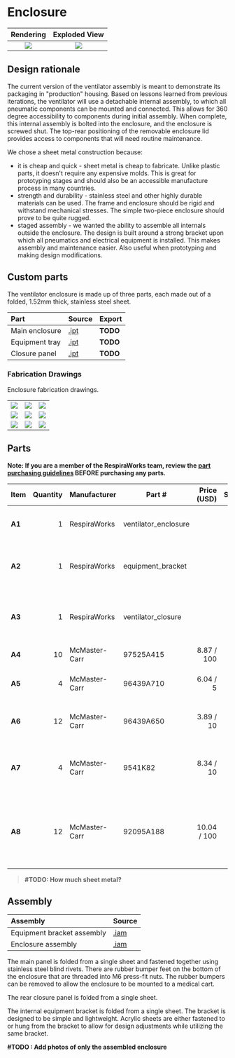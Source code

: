 # Enclosure

| Rendering | Exploded View |
:------------------:|:-----------------:|
| ![](images/enclosure_rendering.jpg)  | ![](images/enclosure_exploded.jpg)  |

## Design rationale

The current version of the ventilator assembly is meant to demonstrate its packaging in "production" housing. Based
on lessons learned from previous iterations, the ventilator will use a detachable internal assembly, to which all
pneumatic components can be mounted and connected. This allows for 360 degree accessibility to components during initial
assembly. When complete, this internal assembly is bolted into the enclosure, and the enclosure is screwed shut. The
top-rear positioning of the removable enclosure lid provides access to components that will need routine maintenance.

We chose a sheet metal construction because:
* it is cheap and quick - sheet metal is cheap to fabricate. Unlike plastic parts, it doesn't require any expensive
  molds. This is great for prototyping stages and should also be an accessible manufacture process in many countries.
* strength and durability - stainless steel and other highly durable materials can be used. The frame and enclosure
  should be rigid and withstand mechanical stresses. The simple two-piece enclosure should prove to be quite rugged.
* staged assembly - we wanted the ability to assemble all internals outside the enclosure. The design is built around
  a strong bracket upon which all pneumatics and electrical equipment is installed. This makes assembly and maintenance
  easier. Also useful when prototyping and making design modifications.

## Custom parts

The ventilator enclosure is made up of three parts, each made out of a folded, 1.52mm thick, stainless steel sheet.

| Part  | Source | Export |
|:------|:-------|---|
| Main enclosure | [.ipt](enclosure.ipt)         | **TODO** |
| Equipment tray | [.ipt](equipment_bracket.ipt) | **TODO** |
| Closure panel  | [.ipt](closure_panel.ipt)     | **TODO** |

### Fabrication Drawings

Enclosure fabrication drawings.

|             |     |  |
:------------------:|:-----------------:|:---:|
| ![](images/fab_drawing_1.png) | ![](images/fab_drawing_2.png) | ![](images/fab_drawing_3.png) |
| ![](images/fab_drawing_4.png) | ![](images/fab_drawing_5.png) | ![](images/fab_drawing_6.png) |
| ![](images/fab_drawing_7.png) | ![](images/fab_drawing_8.png) | ![](images/fab_drawing_9.png) |


## Parts

**Note: If you are a member of the RespiraWorks team, review the [part purchasing guidelines][ppg]
BEFORE purchasing any parts.**

[ppg]: ../purchasing_guidelines.md

| Item  | Quantity | Manufacturer  | Part #                   | Price (USD) | Sources[*][ppg]| Notes |
| ----- |---------:| ------------- | ------------------------ | -----------:|:----------:|:------|
|**A1** | 1        | RespiraWorks  | ventilator_enclosure     |             | [Rw][a1rw]   | Ventilator enclosure, bent sheet metal |
|**A2** | 1        | RespiraWorks  | equipment_bracket        |             | [Rw][a2rw]   | Ventilator equipment bracket, bent sheet metal |
|**A3** | 1        | RespiraWorks  | ventilator_closure       |             | [Rw][a3rw]   | Ventilator closure (back panel), bent sheet metal |
|**A4** | 10       | McMaster-Carr | 97525A415                | 8.87 / 100  | [C][a4mcmc]  | 1/8" blind rivets |
|**A5** | 4        | McMaster-Carr | 96439A710                | 6.04 / 5    | [C][a5mcmc]  | M6 self-clinching / press-fit nut |
|**A6** | 12       | McMaster-Carr | 96439A650                | 3.89 / 10   | [C][a6mcmc]  | M4 self-clinching / press-fit nut |
|**A7** | 4        | McMaster-Carr | 9541K82                  | 8.34 / 10   | [C][a7mcmc]  | M6 threaded-stud bumper, used as feet |
|**A8** | 12       | McMaster-Carr | 92095A188                | 10.04 / 100 | [C][a8mcmc]  | M4 screws, 6mm: main bracket and closure fastening |

>**#TODO: How much sheet metal?**

[a1rw]:   #custom-parts
[a2rw]:   #custom-parts
[a3rw]:   #custom-parts
[a4mcmc]: https://www.mcmaster.com/97525A415/
[a5mcmc]: https://www.mcmaster.com/96439A710/
[a6mcmc]: https://www.mcmaster.com/96439A650/
[a7mcmc]: https://www.mcmaster.com/9541K82/
[a8mcmc]: https://www.mcmaster.com/92095A188/


## Assembly

| Assembly | Source |
|:---------|:-------|
| Equipment bracket assembly | [.iam](equipment_bracket.iam)  |
| Enclosure assembly         | [.iam](enclosure_assembly.iam) |

The main panel is folded from a single sheet and fastened together using stainless steel blind rivets. There
are rubber bumper feet on the bottom of the enclosure that are threaded into M6 press-fit nuts. The rubber bumpers
can be removed to allow the enclosure to be mounted to a medical cart.

The rear closure panel is folded from a single sheet.

The internal equipment bracket is folded from a single sheet. The bracket is designed to be simple and lightweight.
Acrylic sheets are either fastened to or hung from the bracket to allow for design adjustments while utilizing the same
bracket.

**#TODO : Add photos of only the assembled enclosure**
